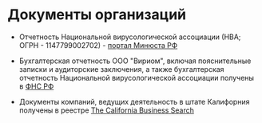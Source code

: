 # Документы организаций

- Отчетность Национальной вирусологической ассоциации (НВА; ОГРН - 1147799002702) - [портал Минюста РФ](http://unro.minjust.ru/NKOReports.aspx?request_type=nko)

- Бухгалтерская отчетность ООО "Вириом", включая пояснительные записки и аудиторские заключения, а также бухгалтерская отчетность Национальной вирусологической ассоциации получены в [ФНС РФ](https://bo.nalog.ru/)

- Документы компаний, ведущих деятельность в штате Калифорния получены в реестре [The California Business Search](https://bizfileonline.sos.ca.gov/search/business)
